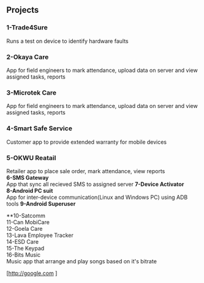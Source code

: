 ## Projects
### **1-Trade4Sure<br />**
Runs a test on device to identify hardware faults<br />
### **2-Okaya Care<br />**
App for field engineers to mark attendance, upload data on server and view assigned tasks, reports<br/>
### **3-Microtek Care<br />**
App for field engineers to mark attendance, upload data on server and view assigned tasks, reports<br/>
### **4-Smart Safe Service<br />**
Customer app to provide extended warranty for mobile devices<br />
### **5-OKWU Reatail<br />**
Retailer app to place sale order, mark attendance, view reports<br />
**6-SMS Gateway<br />**
App that sync all recieved SMS to assigned server
**7-Device Activator<br />**
**8-Android PC suit<br />**
App for inter-device communication(Linux and Windows PC) using ADB tools
**9-Android Superuser<br />**

**10-Satcomm<br />
11-Can MobiCare<br />
12-Goela Care<br />
13-Lava Employee Tracker<br />
14-ESD Care<br />
15-The Keypad<br />
16-Bits Music<br />
   Music app that arrange and play songs based on it's bitrate


[http://google.com ]
